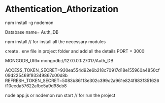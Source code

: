 # Athentication_Athorization
npm install -g nodemon

Database name= Auth_DB

npm install // for install all the necessary modules

create . env file in project folder
and add all the details
PORT = 3000

MONGODB_URI= mongodb://127.0.0.1:27017/Auth_DB

ACCESS_TOKEN_SECRET=930ea554d92e6b218c70917d18e155960a4850cf09d225469f93349867c00d8b
REFRESH_TOKEN_SECRET=5083b86113e302c399c2a961e824f883f351626f10eeda57622afbc5a9d98eb8

node app.js or nodemon run start // for run the project
